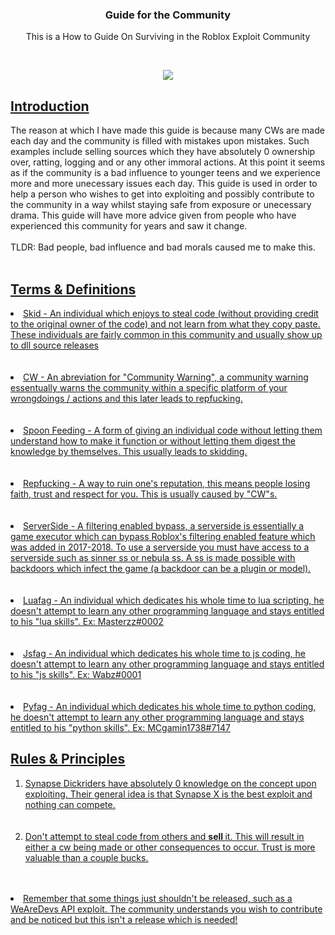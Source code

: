 <h3 align="center"> Guide for the Community </h3>
<p align="center"> 
  <a> This is a How to Guide </a>
  <a> On Surviving in the Roblox Exploit Community </a>
</p>
<br>
<p align="center">
   <a href="https://roblox.com" title="Roblox">
    <img src="https://cdn.discordapp.com/attachments/784639424931561502/830467142239256576/roblox-logo-roblox-symbol-meaning-history-evolution-81.png">
  </a>
 
</p>
 <h2>
  <u>
 Introduction
  </u>
  </h2>
<a> The reason at which I have made this guide is because many CWs are made each day and the community is filled with mistakes upon mistakes. Such examples include selling sources which they have absolutely 0 ownership over, ratting, logging and or any other immoral actions. At this point it seems as if the community is a bad influence to younger teens and we experience more and more unecessary issues each day. This guide is used in order to help a person who wishes to get into exploiting and possibly contribute to the community in a way whilst staying safe from exposure or unecessary drama. This guide will have more advice given from people who have experienced this community for years and saw it change.<br> </br> TLDR: Bad people, bad influence and bad morals caused me to make this. </a>
<br>
</br>
<h2>
<u>
  Terms & Definitions
<u>
</h2>
<li>
  Skid - An individual which enjoys to steal code (without providing credit to the original owner of the code) and not learn from what they copy paste. These individuals are fairly common in this community and usually show up to dll source releases
</li>
  <br>
  </br>
<li>
  CW - An abreviation for "Community Warning", a community warning essentually warns the community within a specific platform of your wrongdoings / actions and this later leads to repfucking.
</li>
<br>
</br>
<li>
  Spoon Feeding - A form of giving an individual code without letting them understand how to make it function or without letting them digest the knowledge by themselves. This usually leads to skidding.
</li>
<br>
</br>
<li>
  Repfucking - A way to ruin one's reputation, this means people losing faith, trust and respect for you. This is usually caused by "CW"s.
</li>
<br>
</br>
<li>
  ServerSide - A filtering enabled bypass, a serverside is essentially a game executor which can bypass Roblox's filtering enabled feature which was added in 2017-2018. To use a serverside you must have access to a serverside such as sinner ss or nebula ss. A ss is made possible with backdoors which infect the game (a backdoor can be a plugin or model). 
</li>
<br>
</br>
<li>
  Luafag - An individual which dedicates his whole time to lua scripting, he doesn't attempt to learn any other programming language and stays entitled to his "lua skills". Ex: Masterzz#0002
</li>
<br>
</br>
<li>
   Jsfag - An individual which dedicates his whole time to js coding, he doesn't attempt to learn any other programming language and stays entitled to his "js skills". Ex: Wabz#0001
</li>
<br>
</br>
<li>
   Pyfag - An individual which dedicates his whole time to python coding, he doesn't attempt to learn any other programming language and stays entitled to his "python skills". Ex: MCgamin1738#7147
</li>
 <h2>
  <u>
 Rules & Principles
  </u>
  </h2>
<ol type="1">
  <li> Synapse Dickriders have absolutely 0 knowledge on the concept upon exploiting. Their general idea is that Synapse X is the best exploit and nothing can compete. </li>
  <br>
  </br>
  <li> Don't attempt to steal code from others and <b> sell </b> it. This will result in either a cw being made or other consequences to occur. Trust is more valuable than a couple bucks. </li>
</ol>
 <br>
  </br>
  <li> Remember that some things just shouldn't be released, such as a WeAreDevs API exploit. The community understands you wish to contribute and be noticed but this isn't a release which is needed! </li>
</ol>
